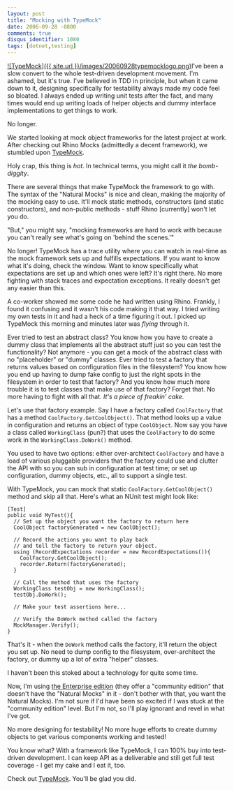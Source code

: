 ```yaml
---
layout: post
title: "Mocking with TypeMock"
date: 2006-09-28 -0800
comments: true
disqus_identifier: 1080
tags: [dotnet,testing]
---
```

[![TypeMock]({{ site.url }}/images/20060928typemocklogo.png)](http://www.typemock.com)I've
been a slow convert to the whole test-driven development movement. I'm
ashamed, but it's true. I've believed in TDD in principle, but when it
came down to it, designing specifically for testability always made my
code feel so bloated. I always ended up writing unit tests after the
fact, and many times would end up writing loads of helper objects and
dummy interface implementations to get things to work.

 No longer.

 We started looking at mock object frameworks for the latest project at
work. After checking out Rhino Mocks (admittedly a decent framework), we
stumbled upon [TypeMock](http://www.typemock.com/).

 Holy crap, this thing is *hot*. In technical terms, you might call it
*the bomb-diggity*.

 There are several things that make TypeMock the framework to go with.
The syntax of the "Natural Mocks" is nice and clean, making the majority
of the mocking easy to use. It'll mock static methods, constructors (and
static constructors), and non-public methods - stuff Rhino [currently]
won't let you do.

 "But," you might say, "mocking frameworks are hard to work with because
you can't really see what's going on 'behind the scenes.'"

 No longer! TypeMock has a trace utility where you can watch in
real-time as the mock framework sets up and fulfills expectations. If
you want to know what it's doing, check the window. Want to know
specifically what expectations are set up and which ones were left? It's
right there. No more fighting with stack traces and expectation
exceptions. It really doesn't get any easier than this.

 A co-worker showed me some code he had written using Rhino. Frankly, I
found it confusing and it wasn't his code making it that way. I tried
writing my own tests in it and had a heck of a time figuring it out. I
picked up TypeMock this morning and minutes later was *flying* through
it.

 Ever tried to test an abstract class? You know how you have to create a
dummy class that implements all the abstract stuff just so you can test
the functionality? Not anymore - you can get a mock of the abstract
class with no "placeholder" or "dummy" classes. Ever tried to test a
factory that returns values based on configuration files in the
filesystem? You know how you end up having to dump fake config to just
the right spots in the filesystem in order to test that factory? And you
know how much more trouble it is to test classes that make use of that
factory? Forget that. No more having to fight with all that. *It's a
piece of freakin' cake.*

 Let's use that factory example. Say I have a factory called
`CoolFactory` that has a method `CoolFactory.GetCoolObject()`. That
method looks up a value in configuration and returns an object of type
`CoolObject`. Now say you have a class called `WorkingClass` (pun?) that
uses the `CoolFactory` to do some work in the `WorkingClass.DoWork()`
method.

 You used to have two options: either over-architect `CoolFactory` and
have a load of various pluggable providers that the factory could use
and clutter the API with so you can sub in configuration at test time;
or set up configuration, dummy objects, etc., all to support a single
test.

 With TypeMock, you can mock that static `CoolFactory.GetCoolObject()`
method and skip all that. Here's what an NUnit test might look like:

    [Test]
    public void MyTest(){
      // Set up the object you want the factory to return here
      CoolObject factoryGenerated = new CoolObject();

      // Record the actions you want to play back
      // and tell the factory to return your object.
      using (RecordExpectations recorder = new RecordExpectations()){
        CoolFactory.GetCoolObject();
        recorder.Return(factoryGenerated);
      }

      // Call the method that uses the factory
      WorkingClass testObj = new WorkingClass();
      testObj.DoWork();

      // Make your test assertions here...

      // Verify the DoWork method called the factory
      MockManager.Verify();
    }


 That's it - when the `DoWork` method calls the factory, it'll return
the object you set up. No need to dump config to the filesystem,
over-architect the factory, or dummy up a lot of extra "helper"
classes.

 I haven't been this stoked about a technology for quite some time.

 Now, I'm using [the Enterprise
edition](http://www.typemock.com/Features.htm) (they offer a "community
edition" that doesn't have the "Natural Mocks" in it - don't bother with
that, you want the Natural Mocks). I'm not sure if I'd have been so
excited if I was stuck at the "community edition" level. But I'm not, so
I'll play ignorant and revel in what I've got.

 No more designing for testability! No more huge efforts to create dummy
objects to get various components working and tested!

 You know what? With a framework like TypeMock, I can 100% buy into
test-driven development. I can keep API as a deliverable and still get
full test coverage - I get my cake and I eat it, too.

 Check out [TypeMock](http://www.typemock.com). You'll be glad you did.
